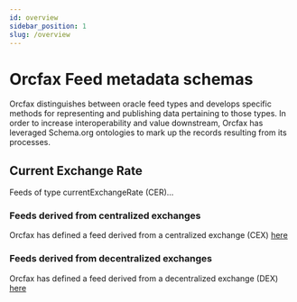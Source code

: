 ```yaml
---
id: overview
sidebar_position: 1
slug: /overview
---
```


# Orcfax Feed metadata schemas

Orcfax distinguishes between oracle feed types and develops specific methods for
representing and publishing data pertaining to those types. In order to increase
interoperability and value downstream, Orcfax has leveraged Schema.org
ontologies to mark up the records resulting from its processes.

## Current Exchange Rate

Feeds of type currentExchangeRate (CER)...

### Feeds derived from centralized exchanges

Orcfax has defined a feed derived from a centralized exchange (CEX)
[here][cex-1]

[cex-1]: https://address

### Feeds derived from decentralized exchanges

Orcfax has defined a feed derived from a decentralized exchange (DEX)
[here][dex-1]

[dex-1]: https://address

